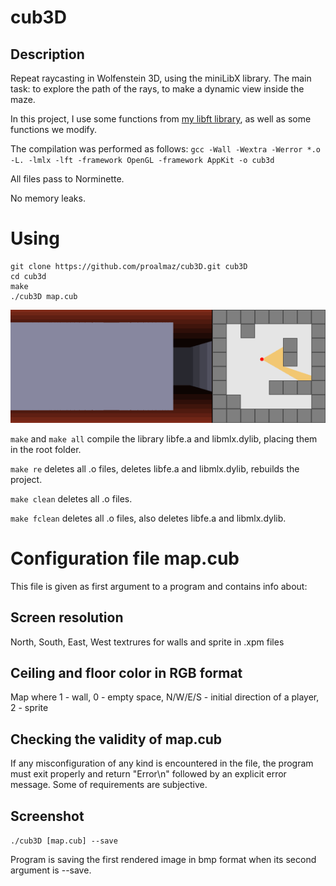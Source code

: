 # cub3D
## Description
Repeat raycasting in Wolfenstein 3D, using the miniLibX library. The main task: to explore the path of the rays, to make a dynamic view inside the maze.

In this project, I use some functions from [my libft library](https://github.com/proalmaz/libft.git), as well as some functions we modify.

The compilation was performed as follows: `gcc -Wall -Wextra -Werror *.o -L. -lmlx -lft -framework OpenGL -framework AppKit -o cub3d`

All files pass to Norminette.

No memory leaks.

# Using

```
git clone https://github.com/proalmaz/cub3D.git cub3D
cd cub3d
make
./cub3D map.cub
```
![Alt Text](https://github.com/proalmaz/cub3D/blob/master/ray_casting.gif)

`make` and `make all` compile the library libfе.a and libmlx.dylib, placing them in the root folder.

`make re` deletes all .o files, deletes libfе.a and libmlx.dylib, rebuilds the project.

`make clean` deletes all .o files.

`make fclean` deletes all .o files, also deletes libfе.a and libmlx.dylib.

# Configuration file map.cub
This file is given as first argument to a program and contains info about:

## Screen resolution
North, South, East, West textrures for walls and sprite in .xpm files
## Ceiling and floor color in RGB format
Map where 1 - wall, 0 - empty space, N/W/E/S - initial direction of a player, 2 - sprite
## Checking the validity of map.cub
If any misconfiguration of any kind is encountered in the file, the program must exit properly and return "Error\n" followed by an explicit error message. Some of requirements are subjective.

## Screenshot
`./cub3D [map.cub] --save`

Program is saving the first rendered image in bmp format when its second argument is --save.
